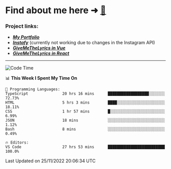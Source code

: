 # Find about me here ➜ [🧑](https://pauabella.dev)

### Project links:
- ***[My Portfolio](https://pauabella.dev)***
- ***[Instafy](https://instafy.me)*** (currently not working due to changes in the Instagram API)
- ***[GiveMeTheLyrics in Vue](https://lyrics.pauabella.dev)***
- ***[GiveMeTheLyrics in React](https://pauabella.dev/GiveMeTheLyrics)***

---
<!--START_SECTION:waka-->
![Code Time](http://img.shields.io/badge/Code%20Time-1%2C681%20hrs%2024%20mins-blue)

📊 **This Week I Spent My Time On** 

```text
💬 Programming Languages: 
TypeScript               20 hrs 16 mins      ██████████████████░░░░░░░   72.73% 
HTML                     5 hrs 3 mins        ████░░░░░░░░░░░░░░░░░░░░░   18.11% 
CSS                      1 hr 57 mins        █░░░░░░░░░░░░░░░░░░░░░░░░   6.99% 
JSON                     18 mins             ░░░░░░░░░░░░░░░░░░░░░░░░░   1.12% 
Bash                     8 mins              ░░░░░░░░░░░░░░░░░░░░░░░░░   0.49%

🔥 Editors: 
VS Code                  27 hrs 53 mins      █████████████████████████   100.0%

```


 Last Updated on 25/11/2022 20:06:34 UTC
<!--END_SECTION:waka-->
